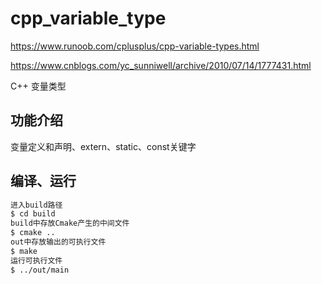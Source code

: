 # cpp_variable_type

https://www.runoob.com/cplusplus/cpp-variable-types.html

https://www.cnblogs.com/yc_sunniwell/archive/2010/07/14/1777431.html

C++ 变量类型

## 功能介绍

变量定义和声明、extern、static、const关键字

## 编译、运行

```sh
进入build路径
$ cd build
build中存放Cmake产生的中间文件
$ cmake ..
out中存放输出的可执行文件
$ make
运行可执行文件
$ ../out/main
``` 
